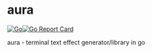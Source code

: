 # aura

[![Go](https://img.shields.io/badge/--00ADD8?logo=go&logoColor=ffffff)](https://go.dev/)[![Go Report Card](https://goreportcard.com/badge/github.com/x86ed/aura/v2)](https://goreportcard.com/report/github.com/x86ed/aura/v2)

aura - terminal text effect generator/library in go

